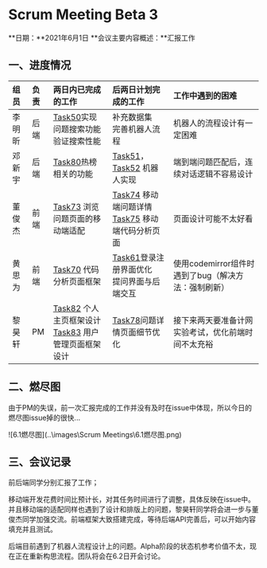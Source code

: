 # Scrum Meeting Beta 3

**日期：**2021年6月1日
**会议主要内容概述：**汇报工作

## 一、进度情况

| 组员   | 负责 | 两日内已完成的工作                                           | 后两日计划完成的工作                                         | 工作中遇到的困难                                    |
| :----- | :--- | :----------------------------------------------------------- | :----------------------------------------------------------- | :-------------------------------------------------- |
| 李明昕 | 后端 | [Task50](https://gitlab.buaaoo.top/2021_alige_homeworks/group_projects/dang_qi_shuang_jiang/AIApe/issues/50)实现问题搜索功能<br />验证搜索性能 | 补充数据集<br />完善机器人流程                               | 机器人的流程设计有一定困难                          |
| 邓新宇 | 后端 | [Task80](https://gitlab.buaaoo.top/2021_alige_homeworks/group_projects/dang_qi_shuang_jiang/AIApe/issues/80)热榜相关的功能 | [Task51](https://gitlab.buaaoo.top/2021_alige_homeworks/group_projects/dang_qi_shuang_jiang/AIApe/issues/51)，[Task52](https://gitlab.buaaoo.top/2021_alige_homeworks/group_projects/dang_qi_shuang_jiang/AIApe/issues/52)  机器人实现 | 端到端问题匹配后，连续对话逻辑不容易设计            |
| 董俊杰 | 前端 | [Task73](https://gitlab.buaaoo.top/2021_alige_homeworks/group_projects/dang_qi_shuang_jiang/AIApe/issues/73) 浏览问题页面的移动端适配 | [Task74](https://gitlab.buaaoo.top/2021_alige_homeworks/group_projects/dang_qi_shuang_jiang/AIApe/issues/74) 移动端问题详情<br />[Task75](https://gitlab.buaaoo.top/2021_alige_homeworks/group_projects/dang_qi_shuang_jiang/AIApe/issues/75) 移动端代码分析页面 | 页面设计可能不太好看                                |
| 黄思为 | 前端 | [Task70](https://gitlab.buaaoo.top/2021_alige_homeworks/group_projects/dang_qi_shuang_jiang/AIApe/issues/70) 代码分析页面框架 | [Task61](https://gitlab.buaaoo.top/2021_alige_homeworks/group_projects/dang_qi_shuang_jiang/AIApe/issues/61)登录注册界面优化<br />提问界面与后端交互 | 使用codemirror组件时遇到了bug（解决方法：强制刷新） |
| 黎昊轩 | PM   | [Task82](https://gitlab.buaaoo.top/2021_alige_homeworks/group_projects/dang_qi_shuang_jiang/AIApe/issues/82) 个人主页框架设计<br />[Task83](https://gitlab.buaaoo.top/2021_alige_homeworks/group_projects/dang_qi_shuang_jiang/AIApe/issues/83) 用户管理页面框架设计 | [Task78](https://gitlab.buaaoo.top/2021_alige_homeworks/group_projects/dang_qi_shuang_jiang/AIApe/issues/78)问题详情页面细节优化 | 接下来两天要准备计网实验考试，优化前端时间不太充裕  |



## 二、燃尽图

由于PM的失误，前一次汇报完成的工作并没有及时在issue中体现，所以今日的燃尽图issue掉的很快...

![6.1燃尽图](..\images\Scrum Meetings\6.1燃尽图.png)



## 三、会议记录

前后端同学分别汇报了工作；

移动端开发花费时间比预计长，对其任务时间进行了调整，具体反映在issue中。并且移动端的适配同样也遇到了设计和排版上的问题，黎昊轩同学将会进一步与董俊杰同学加强交流。前端框架大致搭建完成，等待后端API完善后，可以开始内容填充并且测试。

后端目前遇到了机器人流程设计上的问题。Alpha阶段的状态机参考价值不太，现在正在重新构思流程。团队将会在6.2日开会讨论。


